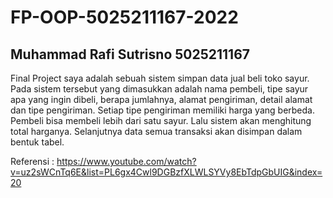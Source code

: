 # FP-OOP-5025211167-2022

## Muhammad Rafi Sutrisno 5025211167


Final Project saya adalah sebuah sistem simpan data jual beli toko sayur. Pada sistem tersebut yang dimasukkan adalah nama pembeli, tipe sayur apa yang ingin dibeli, berapa jumlahnya, alamat pengiriman, detail alamat dan tipe pengiriman. Setiap tipe pengiriman memiliki harga yang berbeda. Pembeli bisa membeli lebih dari satu sayur. Lalu sistem akan menghitung total harganya. Selanjutnya data semua transaksi akan disimpan dalam bentuk tabel.


Referensi : https://www.youtube.com/watch?v=uz2sWCnTq6E&list=PL6gx4Cwl9DGBzfXLWLSYVy8EbTdpGbUIG&index=20
